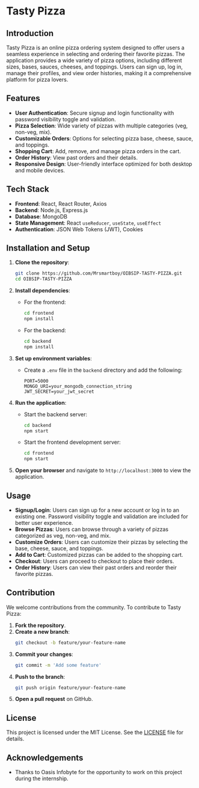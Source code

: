 

# Tasty Pizza

## Introduction
Tasty Pizza is an online pizza ordering system designed to offer users a seamless experience in selecting and ordering their favorite pizzas. The application provides a wide variety of pizza options, including different sizes, bases, sauces, cheeses, and toppings. Users can sign up, log in, manage their profiles, and view order histories, making it a comprehensive platform for pizza lovers.

## Features
- **User Authentication**: Secure signup and login functionality with password visibility toggle and validation.
- **Pizza Selection**: Wide variety of pizzas with multiple categories (veg, non-veg, mix).
- **Customizable Orders**: Options for selecting pizza base, cheese, sauce, and toppings.
- **Shopping Cart**: Add, remove, and manage pizza orders in the cart.
- **Order History**: View past orders and their details.
- **Responsive Design**: User-friendly interface optimized for both desktop and mobile devices.

## Tech Stack
- **Frontend**: React, React Router, Axios
- **Backend**: Node.js, Express.js
- **Database**: MongoDB
- **State Management**: React `useReducer`, `useState`, `useEffect`
- **Authentication**: JSON Web Tokens (JWT), Cookies

## Installation and Setup
1. **Clone the repository**:
   ```bash
   git clone https://github.com/Mrsmartboy/OIBSIP-TASTY-PIZZA.git
   cd OIBSIP-TASTY-PIZZA
   ```

2. **Install dependencies**:
   - For the frontend:
     ```bash
     cd frontend
     npm install
     ```
   - For the backend:
     ```bash
     cd backend
     npm install
     ```

3. **Set up environment variables**:
   - Create a `.env` file in the `backend` directory and add the following:
     ```env
     PORT=5000
     MONGO_URI=your_mongodb_connection_string
     JWT_SECRET=your_jwt_secret
     ```

4. **Run the application**:
   - Start the backend server:
     ```bash
     cd backend
     npm start
     ```
   - Start the frontend development server:
     ```bash
     cd frontend
     npm start
     ```

5. **Open your browser** and navigate to `http://localhost:3000` to view the application.

## Usage
- **Signup/Login**: Users can sign up for a new account or log in to an existing one. Password visibility toggle and validation are included for better user experience.
- **Browse Pizzas**: Users can browse through a variety of pizzas categorized as veg, non-veg, and mix.
- **Customize Orders**: Users can customize their pizzas by selecting the base, cheese, sauce, and toppings.
- **Add to Cart**: Customized pizzas can be added to the shopping cart.
- **Checkout**: Users can proceed to checkout to place their orders.
- **Order History**: Users can view their past orders and reorder their favorite pizzas.

## Contribution
We welcome contributions from the community. To contribute to Tasty Pizza:
1. **Fork the repository**.
2. **Create a new branch**:
   ```bash
   git checkout -b feature/your-feature-name
   ```
3. **Commit your changes**:
   ```bash
   git commit -m 'Add some feature'
   ```
4. **Push to the branch**:
   ```bash
   git push origin feature/your-feature-name
   ```
5. **Open a pull request** on GitHub.

## License
This project is licensed under the MIT License. See the [LICENSE](LICENSE) file for details.

## Acknowledgements
- Thanks to Oasis Infobyte for the opportunity to work on this project during the internship.


